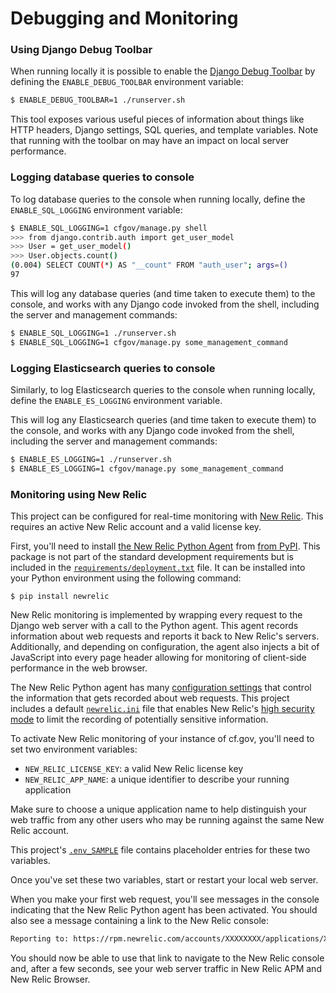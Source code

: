 # Debugging and Monitoring

### Using Django Debug Toolbar

When running locally it is possible to enable the
[Django Debug Toolbar](https://django-debug-toolbar.readthedocs.io/en/stable/)
by defining the `ENABLE_DEBUG_TOOLBAR` environment variable:

```sh
$ ENABLE_DEBUG_TOOLBAR=1 ./runserver.sh
```

This tool exposes various useful pieces of information about things like HTTP headers,
Django settings, SQL queries, and template variables. Note that running with the toolbar on
may have an impact on local server performance.

### Logging database queries to console

To log database queries to the console when running locally,
define the `ENABLE_SQL_LOGGING` environment variable:

```sh
$ ENABLE_SQL_LOGGING=1 cfgov/manage.py shell
>>> from django.contrib.auth import get_user_model
>>> User = get_user_model()
>>> User.objects.count()
(0.004) SELECT COUNT(*) AS "__count" FROM "auth_user"; args=()
97
```

This will log any database queries (and time taken to execute them)
to the console, and works with any Django code invoked from the shell,
including the server and management commands:

```sh
$ ENABLE_SQL_LOGGING=1 ./runserver.sh
$ ENABLE_SQL_LOGGING=1 cfgov/manage.py some_management_command
```

### Logging Elasticsearch queries to console

Similarly, to log Elasticsearch queries to the console when running locally,
define the `ENABLE_ES_LOGGING` environment variable.

This will log any Elasticsearch queries (and time taken to execute them)
to the console, and works with any Django code invoked from the shell,
including the server and management commands:

```sh
$ ENABLE_ES_LOGGING=1 ./runserver.sh
$ ENABLE_ES_LOGGING=1 cfgov/manage.py some_management_command
```


### Monitoring using New Relic

This project can be configured for real-time monitoring with
[New Relic](https://newrelic.com/). This requires an active New Relic account
and a valid license key.

First, you'll need to install
[the New Relic Python Agent](https://docs.newrelic.com/docs/agents/python-agent)
from
[from PyPI](https://pypi.org/project/newrelic/).
This package is not part of the standard development requirements but is
included in
the [`requirements/deployment.txt`](https://github.com/cfpb/consumerfinance.gov/blob/main/requirements/deployment.txt) file.
It can be installed into your Python environment using the following command:

```shell
$ pip install newrelic
```

New Relic monitoring is implemented by wrapping every request to the Django
web server with a call to the Python agent. This agent records information
about web requests and reports it back to New Relic's servers. Additionally,
and depending on configuration, the agent also injects a bit of JavaScript
into every page header allowing for monitoring of client-side performance
in the web browser.

The New Relic Python agent has many
[configuration settings](https://docs.newrelic.com/docs/agents/python-agent/configuration/python-agent-configuration)
that control the information that gets recorded about web requests. This
project includes a default
[`newrelic.ini`](https://github.com/cfpb/consumerfinance.gov/blob/main/cfgov/newrelic.ini)
file that enables New Relic's
[high security mode](https://docs.newrelic.com/docs/agents/manage-apm-agents/configuration/high-security-mode)
to limit the recording of potentially sensitive information.

To activate New Relic monitoring of your instance of cf.gov, you'll need to set
two environment variables:

- `NEW_RELIC_LICENSE_KEY`: a valid New Relic license key
- `NEW_RELIC_APP_NAME`: a unique identifier to describe your running application

Make sure to choose a unique application name to help distinguish your web
traffic from any other users who may be running against the same New Relic
account.

This project's
[`.env_SAMPLE`](https://github.com/cfpb/consumerfinance.gov/blob/main/.env_SAMPLE)
file contains placeholder entries for these two variables.

Once you've set these two variables, start or restart your local web server.

When you make your first web request, you'll see messages in the console
indicating that the New Relic Python agent has been activated. You should also
see a message containing a link to the New Relic console:

```txt
Reporting to: https://rpm.newrelic.com/accounts/XXXXXXXX/applications/XXXXXXXX
```

You should now be able to use that link to navigate to the New Relic console
and, after a few seconds, see your web server traffic in New Relic APM and
New Relic Browser.
